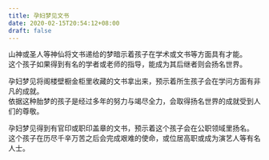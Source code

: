 ```yaml
---
title: 孕妇梦见文书
date: 2020-02-15T20:54:12+08:00
draft: false
---
```


山神或圣人等神仙将文书递给的梦暗示着孩子在学术或文书等方面具有才能。<br>
这个孩子如果得到有名的学者或老师的指导，能成为其后继者则会扬名世界。<br>

孕妇梦见将阁楼壁橱金柜里收藏的文书拿出来，预示着所生孩子会在学问方面有非凡的成就。<br>
依据这种胎梦的孩子是经过多年的努力与竭尽全力，会取得扬名世界的成就受到人们的尊敬。<br>

孕妇梦见得到有官印或职印盖章的文书，预示着这个孩子会在公职领域里扬名。<br>
这个孩子在历尽千辛万苦之后会完成艰难的使命，或位居高职或成为演艺人等有名人士。<br>

